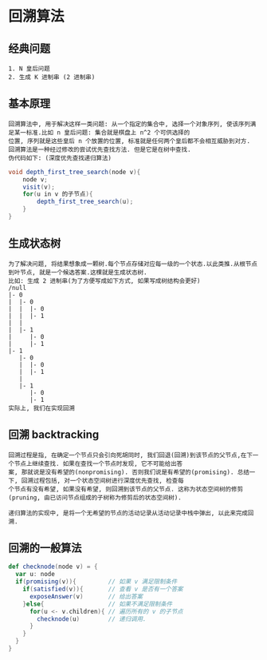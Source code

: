 # 回溯算法
## 经典问题
    1. N 皇后问题
    2. 生成 K 进制串 (2 进制串)

## 基本原理
    回溯算法中, 用于解决这样一类问题: 从一个指定的集合中, 选择一个对象序列, 使该序列满足某一标准.比如 n 皇后问题: 集合就是棋盘上 n^2 个可供选择的
    位置, 序列就是这些皇后 n 个放置的位置, 标准就是任何两个皇后都不会相互威胁到对方.
    回溯算法是一种经过修改的尝试优先查找方法. 但是它是在树中查找.
    伪代码如下: (深度优先查找递归算法)

```java
void depth_first_tree_search(node v){
    node v;
    visit(v);
    for(u in v 的子节点){
        depth_first_tree_search(u);
    }
}
```
## 生成状态树
    为了解决问题, 将结果想象成一颗树.每个节点存储对应每一级的一个状态.以此类推.从根节点到叶节点, 就是一个候选答案.这棵就是生成状态树.     
    比如: 生成 2 进制串(为了方便写成如下方式, 如果写成树结构会更好)
    /null 
    |- 0
    |  |- 0
    |  |  |- 0
    |  |  |- 1
    |  |
    |  |- 1
    |     |- 0
    |     |- 1
    |- 1
       |- 0
       |  |- 0
       |  |- 1
       |
       |- 1 
          |- 0
          |- 1
    实际上, 我们在实现回溯
 
## 回溯 backtracking
    回溯过程是指, 在确定一个节点只会引向死胡同时, 我们回退(回溯)到该节点的父节点,在下一个节点上继续查找. 如果在查找一个节点时发现, 它不可能给出答
    案, 那就说是没有希望的(nonpromising). 否则我们说是有希望的(promising). 总结一下, 回溯过程包括, 对一个状态空间树进行深度优先查找, 检查每
    个节点有没有希望, 如果没有希望, 则回溯到该节点的父节点. 这称为状态空间树的修剪(pruning, 由已访问节点组成的子树称为修剪后的状态空间树).
    
    递归算法的实现中, 是将一个无希望的节点的活动记录从活动记录中栈中弹出, 以此来完成回溯.

## 回溯的一般算法
```scala
def checknode(node v) = {
  var u: node
  if(promising(v)){         // 如果 v 满足限制条件
    if(satisfied(v)){       // 查看 v 是否有一个答案
      exposeAnswer(v)       // 给出答案
    }else{                  // 如果不满足限制条件
      for(u <- v.children){ // 遍历所有的 v 的子节点
        checknode(u)        // 递归调用.
      }
    }
  }
}
```











